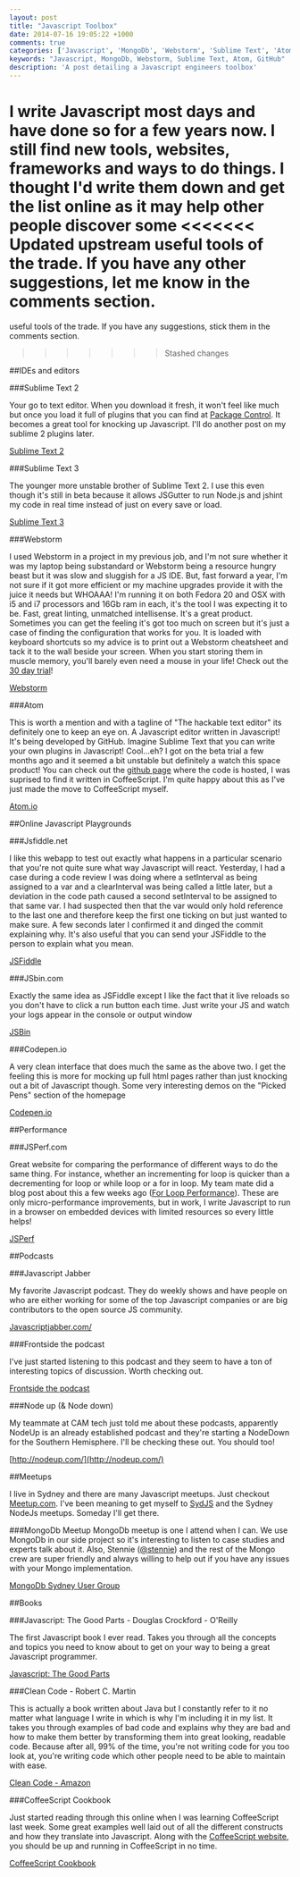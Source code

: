 ```yaml
---
layout: post
title: "Javascript Toolbox"
date: 2014-07-16 19:05:22 +1000
comments: true
categories: ['Javascript', 'MongoDb', 'Webstorm', 'Sublime Text', 'Atom', 'GitHub']
keywords: "Javascript, MongoDb, Webstorm, Sublime Text, Atom, GitHub"
description: 'A post detailing a Javascript engineers toolbox' 
---
```


I write Javascript most days and have done so for a few years now. I still find new tools, websites, frameworks and 
ways to do things. I thought I'd write them down and get the list online as it may help other people discover some 
<<<<<<< Updated upstream
useful tools of the trade. If you have any other suggestions, let me know in the comments section. 
=======
useful tools of the trade. If you have any suggestions, stick them in the comments section.
>>>>>>> Stashed changes

##IDEs and editors

###Sublime Text 2


Your go to text editor. When you download it fresh, it won't feel like much but once you load it full of plugins 
that you can find at [Package Control](https://sublime.wbond.net/). It becomes a great tool for knocking up Javascript. I'll do another post on my sublime 2
 plugins later.

[Sublime Text 2](http://www.sublimetext.com/)

###Sublime Text 3 


The younger more unstable brother of Sublime Text 2. I use this even though it's still in beta because it allows 
JSGutter to run Node.js and jshint my code in real time instead of just on every save or load.

[Sublime Text 3](http://www.sublimetext.com/3)

###Webstorm


I used Webstorm in a project in my previous job, and I'm not sure whether it was my laptop being substandard or Webstorm 
being a resource hungry beast but it was slow and sluggish for a JS IDE. But, fast forward a year, I'm not sure if it 
got more efficient or my machine upgrades provide it with the juice it needs but WHOAAA! I'm running it on both Fedora 20 
and OSX with i5 and i7 processors and 16Gb ram in each, it's the tool I was expecting it to be. Fast, great linting, 
unmatched intellisense. It's a great product. Sometimes you can get the feeling it's got too much on screen but it's 
just a case of finding the configuration that works for you. It is loaded with keyboard shortcuts so my advice is to 
print out a Webstorm cheatsheet and tack it to the wall beside your screen. When you start storing them in muscle 
memory, you'll barely even need a mouse in your life! Check out the [30 day trial](http://www.jetbrains.com/webstorm/download/)! 

[Webstorm](http://www.jetbrains.com/webstorm/)

###Atom


This is worth a mention and with a tagline of "The hackable text editor" its definitely one to keep an eye on. A Javascript 
editor written in Javascript! It's being developed by GitHub. Imagine Sublime Text that you can write your own plugins in 
Javascript! Cool...eh? I got on the beta trial a few months ago and it seemed a bit unstable but definitely a watch 
this space product! You can check out the [github page](https://github.com/atom) where the code is hosted, I was 
suprised to find it written in CoffeeScript. I'm quite happy about this as I've just made the move to CoffeeScript myself. 

[Atom.io](http://atom.io)

##Online Javascript Playgrounds

###Jsfiddle.net


I like this webapp to test out exactly what happens in a particular scenario that you're not quite sure what way 
Javascript will react. Yesterday, I had a case during a code review I was doing where a setInterval as being assigned 
to a var and a clearInterval was being called a little later, but a deviation in the code path caused a second 
setInterval to be assigned to that same var. I had suspected then that the var would only hold reference to the 
last one and therefore keep the first one ticking on but just wanted to make sure. A few seconds later I confirmed 
it and dinged the commit explaining why. It's also useful that you can send your JSFiddle to the person to explain 
what you mean. 

[JSFiddle](http://jsfiddle.net)

###JSbin.com


Exactly the same idea as JSFiddle except I like the fact that it live reloads so you don't have to click a run button 
each time. Just write your JS and watch your logs appear  in the console or output window 

[JSBin](http://jsbin.com)

###Codepen.io


A very clean interface that does much the same as the above two. I get the feeling this is more for mocking up full html 
pages rather than just knocking out a bit of Javascript though. Some very interesting demos on the "Picked Pens" section
of the homepage

[Codepen.io](http://codepen.io/)



##Performance


###JSPerf.com


Great website for comparing the performance of different ways to do the same thing. For instance, whether an 
incrementing for loop is quicker than a decrementing for loop or while loop or a for in loop. My team mate did a 
blog post about this a few weeks ago 
([For Loop Performance](http://www.christopherlaughlin.co.uk/2014/06/29/Javascript-loop-performance/)). 
These are only micro-performance improvements, but in work, I write 
Javascript to run in a browser on embedded devices with limited resources so every little helps! 

[JSPerf](http://jsperf.com)

##Podcasts


###Javascript Jabber


My favorite Javascript podcast. They do weekly shows and have people on who are either working for some of the top 
Javascript companies or are big contributors to the open source JS community. 

[Javascriptjabber.com/](http://Javascriptjabber.com/)

###Frontside the podcast


I've just started listening to this podcast and they seem to have a ton of interesting topics of discussion. 
Worth checking out. 

[Frontside the podcast](https://frontsidethepodcast.simplecast.fm/episodes)

###Node up (& Node down)


My teammate at CAM tech just told me about these podcasts, apparently NodeUp is an already established podcast and 
they're starting a NodeDown for the Southern Hemisphere. I'll be checking these out. You should too! 

[http://nodeup.com/](http://nodeup.com/)


##Meetups


I live in Sydney and there are many Javascript meetups. Just checkout [Meetup.com](http://www.meetup.com/). 
I've been meaning to get myself to [SydJS](http://www.sydjs.com/) and the Sydney NodeJs meetups. 
Someday I'll get there. 

###MongoDb Meetup
MongoDb meetup is one I attend when I can. We use MongoDb in our side project so it's interesting to listen to case 
studies and experts talk about it. Also, Stennie ([@stennie](http://twitter.com/stennie)) and the rest of the Mongo 
crew are super friendly and always willing to help out if you have any issues with your Mongo implementation. 

[MongoDb Sydney User Group](https://www.google.com.au/url?sa=t&rct=j&q=&esrc=s&source=web&cd=1&cad=rja&uact=8&ved=0CBwQFjAA&url=http%3A%2F%2Fwww.meetup.com%2FSydney-MongoDB-User-Group%2F&ei=q0jGU8SNNYui8AWTuYDICA&usg=AFQjCNG382vYUazai3it5h71d3OhSurkVA&sig2=cI8e_dwfmgOW-cGpL2u4Ig)


##Books


###Javascript: The Good Parts - Douglas Crockford - O'Reilly


The first Javascript book I ever read. Takes you through all the concepts and topics you need to know about to get 
on your way to being a great Javascript programmer.

[Javascript: The Good Parts](http://shop.oreilly.com/product/9780596517748.do)

###Clean Code - Robert C. Martin


This is actually a book written about Java but I constantly refer to it no matter what language I write in which is 
why I'm including it in my list. It takes you through examples of bad code and explains why they are bad and how to 
make them better by transforming them into great looking, readable code. Because after all, 99% of the time, you're 
not writing code for you too look at, you're writing code which other people need to be able to maintain with ease. 

[Clean Code - Amazon](http://www.amazon.com/Clean-Code-Handbook-Software-Craftsmanship/dp/0132350882)

###CoffeeScript Cookbook

Just started reading through this online when I was learning CoffeeScript last week. Some great examples well laid 
out of all the different constructs and how they translate into Javascript. Along with the [CoffeeScript website](http://coffeescript.org/), 
you should be up and running in CoffeeScript in no time. 

[CoffeeScript Cookbook](http://coffeescriptcookbook.com/)

